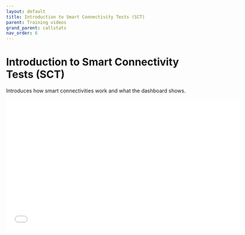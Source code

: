 ```yaml
---
layout: default
title: Introduction to Smart Connectivity Tests (SCT)
parent: Training videos
grand_parent: callstats
nav_order: 6
---
```


# Introduction to Smart Connectivity Tests (SCT)

Introduces how smart connectivities work and what the dashboard shows.

<iframe class="vidyard_iframe" src="//play.vidyard.com/67ZsZoDziYXp3Uwz6VFPh1.html?" width=640 height=360 scrolling="no" frameborder="0" allowtransparency="true" allowfullscreen></iframe>
